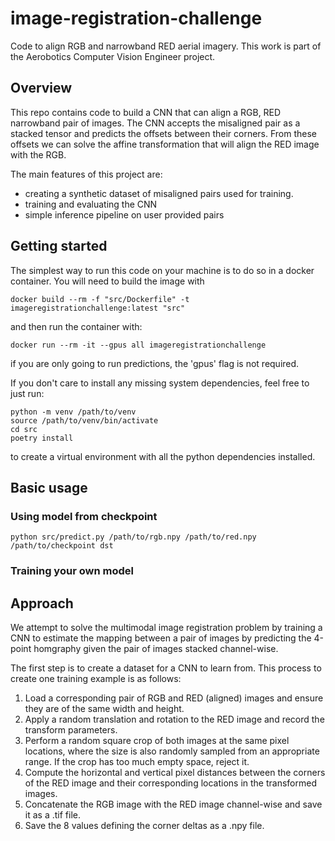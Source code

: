 # image-registration-challenge
Code to align RGB and narrowband RED aerial imagery. This work is part of the Aerobotics Computer Vision Engineer project.

## Overview

This repo contains code to build a CNN that can align a RGB, RED narrowband pair of images.
The CNN accepts the misaligned pair as a stacked tensor and predicts the offsets between their corners.
From these offsets we can solve the affine transformation that will align the RED image with the RGB.

The main features of this project are:
- creating a synthetic dataset of misaligned pairs used for training.
- training and evaluating the CNN
- simple inference pipeline on user provided pairs

## Getting started

The simplest way to run this code on your machine is to do so in a docker container.
You will need to build the image with
```
docker build --rm -f "src/Dockerfile" -t imageregistrationchallenge:latest "src"
```

and then run the container with:

```
docker run --rm -it --gpus all imageregistrationchallenge
```
if you are only going to run predictions, the 'gpus' flag is not required.

If you don't care to install any missing system dependencies, feel free to just run:
```
python -m venv /path/to/venv
source /path/to/venv/bin/activate
cd src
poetry install
```
to create a virtual environment with all the python dependencies installed.


## Basic usage


### Using model from checkpoint

```
python src/predict.py /path/to/rgb.npy /path/to/red.npy /path/to/checkpoint dst
```

### Training your own model

## Approach

We attempt to solve the multimodal image registration problem by training a CNN to estimate the mapping between a pair of images by predicting the 4-point homgraphy given the pair of images stacked channel-wise.

The first step is to create a dataset for a CNN to learn from.
This process to create one training example is as follows:

1. Load a corresponding pair of RGB and RED (aligned) images and ensure they are of the same width and height.
2. Apply a random translation and rotation to the RED image and record the transform parameters.
3. Perform a random square crop of both images at the same pixel locations, where the size is also randomly sampled from an appropriate range. If the crop has too much empty space, reject it.
4. Compute the horizontal and vertical pixel distances between the corners of the RED image and their corresponding locations in the transformed images.
5. Concatenate the RGB image with the RED image channel-wise and save it as a .tif file.
6. Save the 8 values defining the corner deltas as a .npy file.